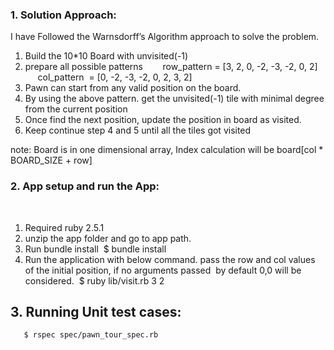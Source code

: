 ### 1. Solution Approach:

I have Followed the Warnsdorff’s Algorithm approach to solve the problem.

1. Build the 10*10 Board with unvisited(-1)
2. prepare all possible patterns
       row_pattern = [3, 2, 0, -2, -3, -2, 0, 2] 
       col_pattern  = [0, -2, -3, -2, 0, 2, 3, 2]
3. Pawn can start from any valid position on the board.  
4. By using the above pattern. get the unvisited(-1) tile with minimal degree from the current position
5. Once find the next position, update the position in board as visited.  
6. Keep continue step 4 and 5 until all the tiles got visited

  note: Board is in one dimensional array, Index calculation will be 
         board[col * BOARD_SIZE + row] 

### 2. App setup and run the App: 
   
1. Required ruby 2.5.1
2. unzip the app folder and go to app path.
3. Run bundle install
    $ bundle install
4. Run the application with below command. pass the row and col values of the initial position, 
   if no arguments passed  by default 0,0 will be considered.
    $ ruby lib/visit.rb 3 2

## 3. Running Unit test cases:   
 	   $ rspec spec/pawn_tour_spec.rb
